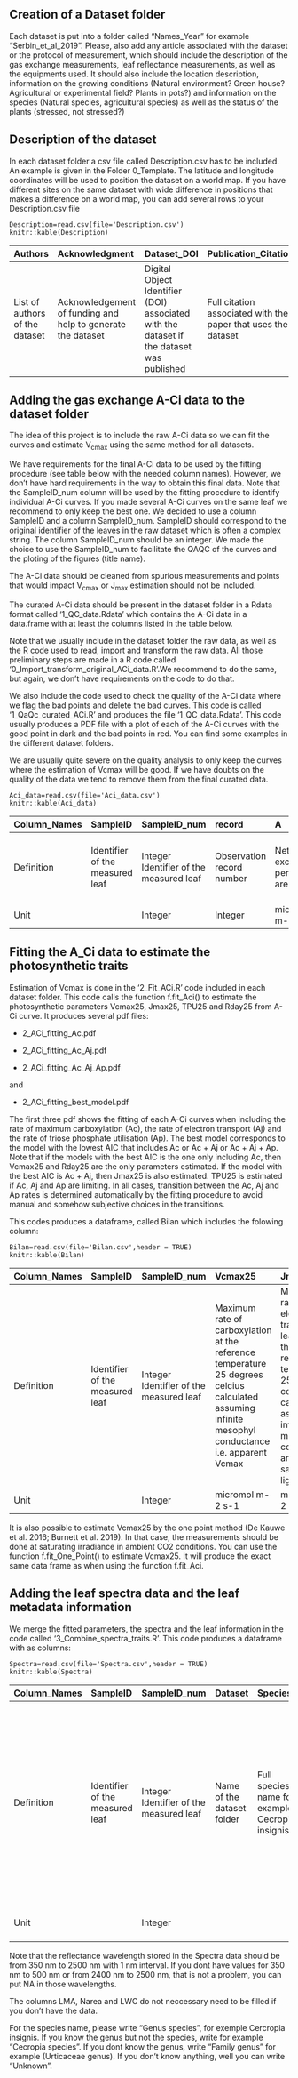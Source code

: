 ## Creation of a Dataset folder

Each dataset is put into a folder called “Names\_Year” for example
“Serbin\_et\_al\_2019”. Please, also add any article associated with the
dataset or the protocol of measurement, which should include the
description of the gas exchange measurements, leaf reflectance
measurements, as well as the equipments used. It should also include the
location description, information on the growing conditions (Natural
environment? Green house? Agricultural or experimental field? Plants in
pots?) and information on the species (Natural species, agricultural
species) as well as the status of the plants (stressed, not stressed?)

## Description of the dataset

In each dataset folder a csv file called Description.csv has to be
included. An example is given in the Folder 0\_Template. The latitude
and longitude coordinates will be used to position the dataset on a
world map. If you have different sites on the same dataset with wide
difference in positions that makes a difference on a world map, you can
add several rows to your Description.csv file

    Description=read.csv(file='Description.csv')
    knitr::kable(Description)

<table>
<colgroup>
<col style="width: 7%" />
<col style="width: 13%" />
<col style="width: 20%" />
<col style="width: 14%" />
<col style="width: 6%" />
<col style="width: 12%" />
<col style="width: 13%" />
<col style="width: 10%" />
</colgroup>
<thead>
<tr class="header">
<th style="text-align: left;">Authors</th>
<th style="text-align: left;">Acknowledgment</th>
<th style="text-align: left;">Dataset_DOI</th>
<th style="text-align: left;">Publication_Citation</th>
<th style="text-align: left;">Email</th>
<th style="text-align: left;">Lat</th>
<th style="text-align: left;">Long</th>
<th style="text-align: left;">Elevation</th>
</tr>
</thead>
<tbody>
<tr class="odd">
<td style="text-align: left;">List of authors of the dataset</td>
<td style="text-align: left;">Acknowledgement of funding and help to
generate the dataset</td>
<td style="text-align: left;">Digital Object Identifier (DOI) associated
with the dataset if the dataset was published</td>
<td style="text-align: left;">Full citation associated with the paper
that uses the dataset</td>
<td style="text-align: left;">Contact email for the dataset</td>
<td style="text-align: left;">Latitude of the dataset site study in
decimal units (Y)</td>
<td style="text-align: left;">Longitude of the dataset site study in
decimals units (X)</td>
<td style="text-align: left;">Elevation of the dataset site study if
known.</td>
</tr>
</tbody>
</table>

## Adding the gas exchange A-Ci data to the dataset folder

The idea of this project is to include the raw A-Ci data so we can fit
the curves and estimate V<sub>cmax</sub> using the same method for all
datasets.

We have requirements for the final A-Ci data to be used by the fitting
procedure (see table below with the needed column names). However, we
don’t have hard requirements in the way to obtain this final data. Note
that the SampleID\_num column will be used by the fitting procedure to
identify individual A-Ci curves. If you made several A-Ci curves on the
same leaf we recommend to only keep the best one. We decided to use a
column SampleID and a column SampleID\_num. SampleID should correspond
to the original identifier of the leaves in the raw dataset which is
often a complex string. The column SampleID\_num should be an integer.
We made the choice to use the SampleID\_num to facilitate the QAQC of
the curves and the ploting of the figures (title name).

The A-Ci data should be cleaned from spurious measurements and points
that would impact V<sub>cmax</sub> or J<sub>max</sub> estimation should
not be included.

The curated A-Ci data should be present in the dataset folder in a Rdata
format called ‘1\_QC\_data.Rdata’ which contains the A-Ci data in a
data.frame with at least the columns listed in the table below.

Note that we usually include in the dataset folder the raw data, as well
as the R code used to read, import and transform the raw data. All those
preliminary steps are made in a R code called
‘0\_Import\_transform\_original\_ACi\_data.R’.We recommend to do the
same, but again, we don’t have requirements on the code to do that.

We also include the code used to check the quality of the A-Ci data
where we flag the bad points and delete the bad curves. This code is
called ‘1\_QaQc\_curated\_ACi.R’ and produces the file
‘1\_QC\_data.Rdata’. This code usually produces a PDF file with a plot
of each of the A-Ci curves with the good point in dark and the bad
points in red. You can find some examples in the different dataset
folders.

We are usually quite severe on the quality analysis to only keep the
curves where the estimation of Vcmax will be good. If we have doubts on
the quality of the data we tend to remove them from the final curated
data.

    Aci_data=read.csv(file='Aci_data.csv')
    knitr::kable(Aci_data)

<table>
<colgroup>
<col style="width: 4%" />
<col style="width: 10%" />
<col style="width: 13%" />
<col style="width: 8%" />
<col style="width: 10%" />
<col style="width: 12%" />
<col style="width: 6%" />
<col style="width: 25%" />
<col style="width: 8%" />
</colgroup>
<thead>
<tr class="header">
<th style="text-align: left;">Column_Names</th>
<th style="text-align: left;">SampleID</th>
<th style="text-align: left;">SampleID_num</th>
<th style="text-align: left;">record</th>
<th style="text-align: left;">A</th>
<th style="text-align: left;">Ci</th>
<th style="text-align: left;">Patm</th>
<th style="text-align: left;">Qin</th>
<th style="text-align: left;">Tleaf</th>
</tr>
</thead>
<tbody>
<tr class="odd">
<td style="text-align: left;">Definition</td>
<td style="text-align: left;">Identifier of the measured leaf</td>
<td style="text-align: left;">Integer Identifier of the measured
leaf</td>
<td style="text-align: left;">Observation record number</td>
<td style="text-align: left;">Net CO2 exchange per leaf area</td>
<td style="text-align: left;">Intercellular CO2 concentration in
air</td>
<td style="text-align: left;">Atmospheric pressure</td>
<td style="text-align: left;">In chamber photosynthetic flux density
incident on the leaf in quanta per area</td>
<td style="text-align: left;">Leaf surface temperature</td>
</tr>
<tr class="even">
<td style="text-align: left;">Unit</td>
<td style="text-align: left;"></td>
<td style="text-align: left;">Integer</td>
<td style="text-align: left;">Integer</td>
<td style="text-align: left;">micromol m-2 s-1</td>
<td style="text-align: left;">micromol mol-1</td>
<td style="text-align: left;">kPa</td>
<td style="text-align: left;">micromol m-2 s-1</td>
<td style="text-align: left;">degrees celcius</td>
</tr>
</tbody>
</table>

## Fitting the A\_Ci data to estimate the photosynthetic traits

Estimation of Vcmax is done in the ‘2\_Fit\_ACi.R’ code included in each
dataset folder. This code calls the function f.fit\_Aci() to estimate
the photosynthetic parameters Vcmax25, Jmax25, TPU25 and Rday25 from
A-Ci curve. It produces several pdf files:

-   2\_ACi\_fitting\_Ac.pdf

-   2\_ACi\_fitting\_Ac\_Aj.pdf

-   2\_ACi\_fitting\_Ac\_Aj\_Ap.pdf

and

-   2\_ACi\_fitting\_best\_model.pdf

The first three pdf shows the fitting of each A-Ci curves when including
the rate of maximum carboxylation (Ac), the rate of electron transport
(Aj) and the rate of triose phosphate utilisation (Ap). The best model
corresponds to the model with the lowest AIC that includes Ac or Ac + Aj
or Ac + Aj + Ap. Note that if the models with the best AIC is the one
only including Ac, then Vcmax25 and Rday25 are the only parameters
estimated. If the model with the best AIC is Ac + Aj, then Jmax25 is
also estimated. TPU25 is estimated if Ac, Aj and Ap are limiting. In all
cases, transition between the Ac, Aj and Ap rates is determined
automatically by the fitting procedure to avoid manual and somehow
subjective choices in the transitions.

This codes produces a dataframe, called Bilan which includes the
folowing column:

    Bilan=read.csv(file='Bilan.csv',header = TRUE)
    knitr::kable(Bilan)

<table style="width:100%;">
<colgroup>
<col style="width: 1%" />
<col style="width: 3%" />
<col style="width: 4%" />
<col style="width: 15%" />
<col style="width: 17%" />
<col style="width: 10%" />
<col style="width: 9%" />
<col style="width: 3%" />
<col style="width: 3%" />
<col style="width: 3%" />
<col style="width: 3%" />
<col style="width: 2%" />
<col style="width: 5%" />
<col style="width: 3%" />
<col style="width: 4%" />
<col style="width: 6%" />
</colgroup>
<thead>
<tr class="header">
<th style="text-align: left;">Column_Names</th>
<th style="text-align: left;">SampleID</th>
<th style="text-align: left;">SampleID_num</th>
<th style="text-align: left;">Vcmax25</th>
<th style="text-align: left;">Jmax25</th>
<th style="text-align: left;">TPU25</th>
<th style="text-align: left;">Rday25</th>
<th style="text-align: left;">StdError_Vcmax25</th>
<th style="text-align: left;">StdError_Jmax25</th>
<th style="text-align: left;">StdError_TPU25</th>
<th style="text-align: left;">StdError_Rday25</th>
<th style="text-align: left;">Tleaf</th>
<th style="text-align: left;">sigma</th>
<th style="text-align: left;">AIC</th>
<th style="text-align: left;">model</th>
<th style="text-align: left;">Vcmax_method</th>
</tr>
</thead>
<tbody>
<tr class="odd">
<td style="text-align: left;">Definition</td>
<td style="text-align: left;">Identifier of the measured leaf</td>
<td style="text-align: left;">Integer Identifier of the measured
leaf</td>
<td style="text-align: left;">Maximum rate of carboxylation at the
reference temperature 25 degrees celcius calculated assuming infinite
mesophyl conductance i.e. apparent Vcmax</td>
<td style="text-align: left;">Maximum rate of electron transport per
leaf area at the reference temperature 25 degrees celcius calculated
assuming infinite mesophyll conductance and saturating light</td>
<td style="text-align: left;">Triose phosphate utilization rate per leaf
area at the reference temperature 25 degrees celcius</td>
<td style="text-align: left;">CO2 release from the leaf in the light at
the reference temperature of 25 degrees celcius</td>
<td style="text-align: left;">Standard error of Vcmax25 estimation</td>
<td style="text-align: left;">Standard Error of Jmax25 estimation</td>
<td style="text-align: left;">Standard Error of TPU25 estimation</td>
<td style="text-align: left;">Standard Error of Rday25 estimation</td>
<td style="text-align: left;">Leaf surface temperature</td>
<td style="text-align: left;">standard error of the residuals of the
fitted A-Ci curve</td>
<td style="text-align: left;">Akaike information criterion</td>
<td style="text-align: left;">Model used for the fitting of the A-Ci
curves</td>
<td style="text-align: left;">Method used to estimate Vcmax. Can be
‘A-Ci curve’ or ‘One point’</td>
</tr>
<tr class="even">
<td style="text-align: left;">Unit</td>
<td style="text-align: left;"></td>
<td style="text-align: left;">Integer</td>
<td style="text-align: left;">micromol m-2 s-1</td>
<td style="text-align: left;">micromol m-2 s-1</td>
<td style="text-align: left;">micromol m-2 s-1</td>
<td style="text-align: left;">micromol m-2 s-1</td>
<td style="text-align: left;">micromol m-2 s-1</td>
<td style="text-align: left;">micromol m-2 s-1</td>
<td style="text-align: left;">micromol m-2 s-1</td>
<td style="text-align: left;">micromol m-2 s-1</td>
<td style="text-align: left;">degrees celcius</td>
<td style="text-align: left;">micromol m-2 s-1</td>
<td style="text-align: left;"></td>
<td style="text-align: left;"></td>
<td style="text-align: left;"></td>
</tr>
</tbody>
</table>

It is also possible to estimate Vcmax25 by the one point method (De
Kauwe et al. 2016; Burnett et al. 2019). In that case, the measurements
should be done at saturating irradiance in ambient CO2 conditions. You
can use the function f.fit\_One\_Point() to estimate Vcmax25. It will
produce the exact same data frame as when using the function f.fit\_Aci.

## Adding the leaf spectra data and the leaf metadata information

We merge the fitted parameters, the spectra and the leaf information in
the code called ‘3\_Combine\_spectra\_traits.R’. This code produces a
dataframe with as columns:

    Spectra=read.csv(file='Spectra.csv',header = TRUE)
    knitr::kable(Spectra)

<table>
<colgroup>
<col style="width: 1%" />
<col style="width: 3%" />
<col style="width: 4%" />
<col style="width: 2%" />
<col style="width: 4%" />
<col style="width: 7%" />
<col style="width: 3%" />
<col style="width: 5%" />
<col style="width: 15%" />
<col style="width: 17%" />
<col style="width: 9%" />
<col style="width: 6%" />
<col style="width: 4%" />
<col style="width: 2%" />
<col style="width: 3%" />
<col style="width: 4%" />
<col style="width: 1%" />
</colgroup>
<thead>
<tr class="header">
<th style="text-align: left;">Column_Names</th>
<th style="text-align: left;">SampleID</th>
<th style="text-align: left;">SampleID_num</th>
<th style="text-align: left;">Dataset</th>
<th style="text-align: left;">Species</th>
<th style="text-align: left;">Growth_environment</th>
<th style="text-align: left;">Plant_type</th>
<th style="text-align: left;">Vcmax_method</th>
<th style="text-align: left;">Vcmax25</th>
<th style="text-align: left;">Jmax25</th>
<th style="text-align: left;">TPU25</th>
<th style="text-align: left;">Tleaf</th>
<th style="text-align: left;">Spectra</th>
<th style="text-align: left;">LMA</th>
<th style="text-align: left;">Narea</th>
<th style="text-align: left;">N</th>
<th style="text-align: left;">LWC</th>
</tr>
</thead>
<tbody>
<tr class="odd">
<td style="text-align: left;">Definition</td>
<td style="text-align: left;">Identifier of the measured leaf</td>
<td style="text-align: left;">Integer Identifier of the measured
leaf</td>
<td style="text-align: left;">Name of the dataset folder</td>
<td style="text-align: left;">Full species name for example Cecropia
insignis</td>
<td style="text-align: left;">Growth environment for the measured plant
(Natural, Glasshouse, Managed)</td>
<td style="text-align: left;">Type of plant (Wild or Agricultural)</td>
<td style="text-align: left;">Method used to estimate Vcmax (A-Ci curve
or One point)</td>
<td style="text-align: left;">Maximum rate of carboxylation at the
reference temperature 25 degrees celcius calculated assuming infinite
mesophyl conductance i.e. apparent Vcmax</td>
<td style="text-align: left;">Maximum rate of electron transport per
leaf area at the reference temperature 25 degrees celcius calculated
assuming infinite mesophyll conductance and saturating light</td>
<td style="text-align: left;">Triose phosphate utilization rate per leaf
area at the reference temperature 25 degrees celcius</td>
<td style="text-align: left;">Leaf surface temperature during the gas
exchange measurements</td>
<td style="text-align: left;">Reflectrance spectra from 350 nm to 2500
nm</td>
<td style="text-align: left;">Leaf mass per surface area</td>
<td style="text-align: left;">Nitrogen content per surface area</td>
<td style="text-align: left;">Nitrogen content in percentage of dry
mass</td>
<td style="text-align: left;">Leaf water content</td>
</tr>
<tr class="even">
<td style="text-align: left;">Unit</td>
<td style="text-align: left;"></td>
<td style="text-align: left;">Integer</td>
<td style="text-align: left;"></td>
<td style="text-align: left;"></td>
<td style="text-align: left;"></td>
<td style="text-align: left;"></td>
<td style="text-align: left;"></td>
<td style="text-align: left;">micromol m-2 s-1</td>
<td style="text-align: left;">micromol m-2 s-1</td>
<td style="text-align: left;">micromol m-2 s-1</td>
<td style="text-align: left;">Degrees celcius</td>
<td style="text-align: left;">percent 0 - 100</td>
<td style="text-align: left;">g m-2</td>
<td style="text-align: left;">g m-2</td>
<td style="text-align: left;">percent 0 - 100</td>
<td style="text-align: left;">percent 0 - 100</td>
</tr>
</tbody>
</table>

Note that the reflectance wavelength stored in the Spectra data should
be from 350 nm to 2500 nm with 1 nm interval. If you dont have values
for 350 nm to 500 nm or from 2400 nm to 2500 nm, that is not a problem,
you can put NA in those wavelengths.

The columns LMA, Narea and LWC do not neccessary need to be filled if
you don’t have the data.

For the species name, please write “Genus species”, for exemple
Cercropia insignis. If you know the genus but not the species, write for
example “Cecropia species”. If you dont know the genus, write “Family
genus” for example (Urticaceae genus). If you don’t know anything, well
you can write “Unknown”.
